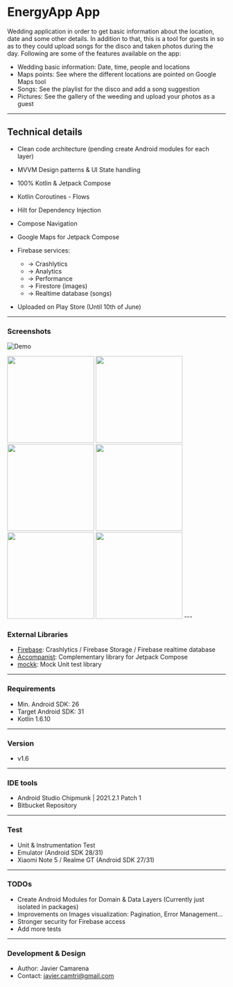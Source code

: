 # EnergyApp App
Wedding application in order to get basic information about the location, date and some other details.
In addition to that, this is a tool for guests in so as to they could upload songs for the disco and taken photos during the day.
Following are some of the features available on the app:

* Wedding basic information: Date, time, people and locations
* Maps points: See where the different locations are pointed on Google Maps tool
* Songs: See the playlist for the disco and add a song suggestion
* Pictures: See the gallery of the weeding and upload your photos as a guest

---
## Technical details
* Clean code architecture (pending create Android modules for each layer)
* MVVM Design patterns & UI State handling
* 100% Kotlin & Jetpack Compose
* Kotlin Coroutines - Flows
* Hilt for Dependency Injection
* Compose Navigation
* Google Maps for Jetpack Compose
* Firebase services:

    * -> Crashlytics
    * -> Analytics
    * -> Performance
    * -> Firestore (images)
    * -> Realtime database (songs)

* Uploaded on Play Store (Until 10th of June)

---
### Screenshots
![Demo](https://bitbucket.org/javi_hetfield/energyapp/raw/master/screenshots/energyapp.gif)

<img src="https://bitbucket.org/javi_hetfield/energyapp/raw/master/screenshots/screen_1.png" width="200">
<img src="https://bitbucket.org/javi_hetfield/energyapp/raw/master/screenshots/screen_2.png" width="200">
<img src="https://bitbucket.org/javi_hetfield/energyapp/raw/master/screenshots/screen_3.png" width="200">
<img src="https://bitbucket.org/javi_hetfield/energyapp/raw/master/screenshots/screen_4.png" width="200">
<img src="https://bitbucket.org/javi_hetfield/energyapp/raw/master/screenshots/screen_5.png" width="200">
<img src="https://bitbucket.org/javi_hetfield/energyapp/raw/master/screenshots/screen_6.png" width="200">
---

### External Libraries
* [Firebase](https://firebase.google.com/docs/android/setup): Crashlytics / Firebase Storage / Firebase realtime database
* [Accompanist](https://github.com/google/accompanist): Complementary library for Jetpack Compose
* [mockk](https://mockk.io/ANDROID.html): Mock Unit test library
---

### Requirements
* Min. Android SDK: 26
* Target Android SDK: 31
* Kotlin 1.6.10
---

### Version
* v1.6

---
### IDE tools
* Android Studio Chipmunk | 2021.2.1 Patch 1
* Bitbucket Repository

---
### Test
* Unit & Instrumentation Test
* Emulator (Android SDK 28/31)
* Xiaomi Note 5 / Realme GT (Android SDK 27/31)

---
### TODOs
* Create Android Modules for Domain & Data Layers (Currently just isolated in packages)
* Improvements on Images visualization: Pagination, Error Management...
* Stronger security for Firebase access
* Add more tests

---
### Development & Design
* Author: Javier Camarena
* Contact: javier.camtri@gmail.com